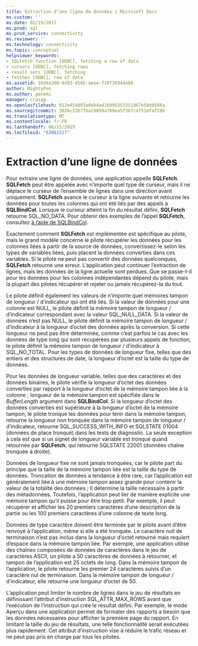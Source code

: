 ```yaml
---
title: Extraction d’une ligne de données | Microsoft Docs
ms.custom: ''
ms.date: 01/19/2017
ms.prod: sql
ms.prod_service: connectivity
ms.reviewer: ''
ms.technology: connectivity
ms.topic: conceptual
helpviewer_keywords:
- SQLFetch function [ODBC], fetching a row of data
- cursors [ODBC], fetching rows
- result sets [ODBC], fetching
- fetches [ODBC], row of data
ms.assetid: 16d4a380-0d83-456b-aeee-f10738944e86
author: MightyPen
ms.author: genemi
manager: craigg
ms.openlocfilehash: 012e454d03a0eb4ad16095353351d67e50d9586a
ms.sourcegitcommit: 3026c22b7fba19059a769ea5f367c4f51efaf286
ms.translationtype: MT
ms.contentlocale: fr-FR
ms.lasthandoff: 06/15/2019
ms.locfileid: "63061517"
---
```

# <a name="fetching-a-row-of-data"></a>Extraction d’une ligne de données
Pour extraire une ligne de données, une application appelle **SQLFetch**. **SQLFetch** peut être appelée avec n’importe quel type de curseur, mais il ne déplace le curseur de l’ensemble de lignes dans une direction avant uniquement. **SQLFetch** avance le curseur à la ligne suivante et retourne les données pour toutes les colonnes qui ont été liés par des appels à **SQLBindCol**. Lorsque le curseur atteint la fin du résultat défini, **SQLFetch** retourne SQL_NO_DATA. Pour obtenir des exemples de l’appel **SQLFetch**, consultez [à l’aide de SQLBindCol](../../../odbc/reference/develop-app/using-sqlbindcol.md).  
  
 Exactement comment **SQLFetch** est implémentée est spécifique au pilote, mais le grand modèle concerne le pilote récupérer les données pour les colonnes liées à partir de la source de données, convertissez-le selon les types de variables liées, puis placent la données converties dans ces variables. Si le pilote ne peut pas convertir des données quelconques, **SQLFetch** retourne une erreur. L’application peut continuer l’extraction de lignes, mais les données de la ligne actuelle sont perdues. Que se passe-t-il pour les données pour les colonnes indépendantes dépend du pilote, mais la plupart des pilotes récupérer et rejeter ou jamais récupérez-la du tout.  
  
 Le pilote définit également les valeurs de n’importe quel mémoires tampon de longueur / d’indicateur qui ont été liés. Si la valeur de données pour une colonne est NULL, le pilote définit la mémoire tampon de longueur / d’indicateur correspondant avec la valeur SQL_NULL_DATA. Si la valeur de données n’est pas NULL, le pilote définit la mémoire tampon de longueur / d’indicateur à la longueur d’octet des données après la conversion. Si cette longueur ne peut pas être déterminée, comme c’est parfois le cas avec les données de type long qui sont récupérées par plusieurs appels de fonction, le pilote définit la mémoire tampon de longueur / d’indicateur à SQL_NO_TOTAL. Pour les types de données de longueur fixe, telles que des entiers et des structures de date, la longueur d’octet est la taille du type de données.  
  
 Pour les données de longueur variable, telles que des caractères et des données binaires, le pilote vérifie la longueur d’octet des données converties par rapport à la longueur d’octet de la mémoire tampon liée à la colonne ; longueur de la mémoire tampon est spécifiée dans le *BufferLength* argument dans **SQLBindCol**. Si la longueur d’octet des données converties est supérieure à la longueur d’octet de la mémoire tampon, le pilote tronque les données pour tenir dans la mémoire tampon, retourne la longueur non tronquée dans la mémoire tampon de longueur / d’indicateur, retourne SQL_SUCCESS_WITH_INFO et SQLSTATE 01004 (données de place tronqué) dans les tests de diagnostic. La seule exception à cela est que si un signet de longueur variable est tronqué quand retournée par **SQLFetch**, qui retourne SQLSTATE 22001 (données chaîne tronquée à droite).  
  
 Données de longueur fixe ne sont jamais tronquées, car le pilote part du principe que la taille de la mémoire tampon liée est la taille du type de données. Troncation de données a tendance à être rare, car l’application est généralement liée à une mémoire tampon assez grande pour contenir la valeur de la totalité des données ; Il détermine la taille nécessaire à partir des métadonnées. Toutefois, l’application peut lier de manière explicite une mémoire tampon qu’il puisse pour être trop petit. Par exemple, il peut récupérer et afficher les 20 premiers caractères d’une description de la partie ou les 100 premiers caractères d’une colonne de texte long.  
  
 Données de type caractère doivent être terminée par le pilote avant d’être renvoyé à l’application, même si elle a été tronquée. Le caractère null de terminaison n’est pas inclus dans la longueur d’octet retourné mais requiert d’espace dans la mémoire tampon liée. Par exemple, une application utilise des chaînes composées de données de caractères dans le jeu de caractères ASCII, un pilote a 50 caractères de données à retourner, et tampon de l’application est 25 octets de long. Dans la mémoire tampon de l’application, le pilote retourne les premier 24 caractères suivis d’un caractère nul de terminaison. Dans la mémoire tampon de longueur / d’indicateur, elle retourne une longueur d’octet de 50.  
  
 L’application peut limiter le nombre de lignes dans le jeu de résultats en définissant l’attribut d’instruction SQL_ATTR_MAX_ROWS avant que l’exécution de l’instruction qui crée le résultat défini. Par exemple, le mode Aperçu dans une application permet de formater des rapports a besoin que les données nécessaires pour afficher la première page du rapport. En limitant la taille du jeu de résultats, une telle fonctionnalité serait exécutées plus rapidement. Cet attribut d’instruction vise à réduire le trafic réseau et ne peut pas pris en charge par tous les pilotes.
